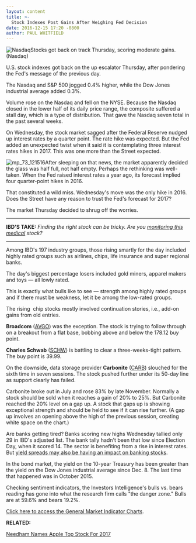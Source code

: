 ```yaml
---
layout: content
title: >-
  Stock Indexes Post Gains After Weighing Fed Decision
date: 2016-12-15 17:20 -0800
author: PAUL WHITFIELD
---
```






![Nasdaq](https://www.investors.com/wp-content/uploads/2016/09/stock-nasdaq-3-nasdaq.jpg)Stocks got back on track Thursday, scoring moderate gains. (Nasdaq)









U.S. stock indexes got back on the up escalator Thursday, after pondering the Fed's message of the previous day.


The Nasdaq and S&P 500 jogged 0.4% higher, while the Dow Jones industrial average added 0.3%.


Volume rose on the Nasdaq and fell on the NYSE. Because the Nasdaq closed in the lower half of its daily price range, the composite suffered a stall day, which is a type of distribution. That gave the Nasdaq seven total in the past several weeks.


On Wednesday, the stock market sagged after the Federal Reserve nudged up interest rates by a quarter point. The rate hike was expected. But the Fed added an unexpected twist when it said it is contemplating three interest rates hikes in 2017. This was one more than the Street expected.


![mp_73_121516](https://www.investors.com/wp-content/uploads/2016/12/MP_73_121516-197x300.png)After sleeping on that news, the market apparently decided the glass was half full, not half empty. Perhaps the rethinking was well-taken. When the Fed raised interest rates a year ago, its forecast implied four quarter-point hikes in 2016.


That constituted a wild miss. Wednesday's move was the only hike in 2016. Does the Street have any reason to trust the Fed's forecast for 2017?


The market Thursday decided to shrug off the worries.




---


**IBD'S TAKE:** *Finding the right stock can be tricky. Are you [monitoring this medical](https://www.investors.com/research/ibd-stock-analysis/top-medical-stock-biotelemetry-delivers-mobile-healthcare-monitoring-devices/) stock?*




---


Among IBD's 197 industry groups, those rising smartly for the day included highly rated groups such as airlines, chips, life insurance and super regional banks.


The day's biggest percentage losers included gold miners, apparel makers and toys — all lowly rated.


This is exactly what bulls like to see — strength among highly rated groups and if there must be weakness, let it be among the low-rated groups.


The rising  chip stocks mostly involved continuation stories, i.e., add-on gains from old entries.


**Broadcom** ([AVGO](https://research.investors.com/quote.aspx?symbol=AVGO)) was the exception. The stock is trying to follow through on a breakout from a flat base, bobbing above and below the 178.12 buy point.


**Charles Schwab** ([SCHW](https://research.investors.com/quote.aspx?symbol=SCHW)) is battling to clear a three-weeks-tight pattern. The buy point is 39.99.


On the downside, data storage provider **Carbonite** ([CARB](https://research.investors.com/quote.aspx?symbol=CARB)) slouched for the sixth time in seven sessions. The stock pushed further under its 50-day line as support clearly has failed.


Carbonite broke out in July and rose 83% by late November. Normally a stock should be sold when it reaches a gain of 20% to 25%. But Carbonite reached the 20% level on a gap up. A stock that gaps up is showing exceptional strength and should be held to see if it can rise further. (A gap up involves an opening above the high of the previous session, creating white space on the chart.)


Are banks getting tired? Banks scoring new highs Wednesday tallied only 29 in IBD's adjusted list. The bank tally hadn't been that low since Election Day, when it scored 14. The sector is benefiting from a rise in interest rates. But [yield spreads may also be having an impact on banking stocks](https://www.investors.com/research/ibd-industry-themes/bank-stocks-push-dow-toward-20000-after-1-day-fed-pause/).


In the bond market, the yield on the 10-year Treasury has been greater than the yield on the Dow Jones industrial average since Dec. 8. The last time that happened was in October 2015.


Checking sentiment indicators, the Investors Intelligence's bulls vs. bears reading has gone into what the research firm calls "the danger zone." Bulls are at 59.6% and bears 19.2%.


[Click here to access the General Market Indicator Charts](https://www.investors.com/wp-content/uploads/2016/12/IBD1512152647GMI.pdf).


**RELATED:**


[Needham Names Apple Top Stock For 2017](https://www.investors.com/news/technology/click/apple-named-top-stock-pick-by-needham-30-rise-predicted/)




